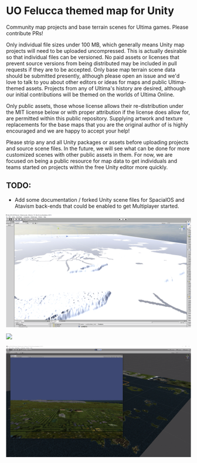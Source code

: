 # UO Felucca themed map for Unity

Community map projects and base terrain scenes for Ultima games. Please contribute PRs!

Only individual file sizes under 100 MB, which generally means Unity map projects will need to be uploaded uncompressed. This is actually desirable so that individual files can be versioned. No paid assets or licenses that prevent source versions from being distributed may be included in pull requests if they are to be accepted. Only base map terrain scene data should be submitted presently, although please open an issue and we'd love to talk to you about other editors or ideas for maps and public Ultima-themed assets. Projects from any of Ultima's history are desired, although our initial contributions will be themed on the worlds of Ultima Online.

Only public assets, those whose license allows their re-distribution under the MIT license below or with proper attribution if the license does allow for, are permitted within this public repository. Supplying artwork and texture replacements for the base maps that you are the original author of is highly encouraged and we are happy to accept your help!

Please strip any and all Unity packages or assets before uploading projects and source scene files. In the future, we will see what can be done for more customized scenes with other public assets in them. For now, we are focused on being a public resource for map data to get individuals and teams started on projects within the free Unity editor more quickly.

## TODO:

- Add some documentation / forked Unity scene files for SpacialOS and Atavism back-ends that could be enabled to get Multiplayer started.

![](https://raw.githubusercontent.com/Save-Britannia/Unity_Projects/master/Docs/Britannia.png)

![](https://raw.githubusercontent.com/Save-Britannia/Unity_Projects/master/Docs/Britannia1.png)

![](https://raw.githubusercontent.com/Save-Britannia/Unity_Projects/master/Docs/Britannia2.png)
